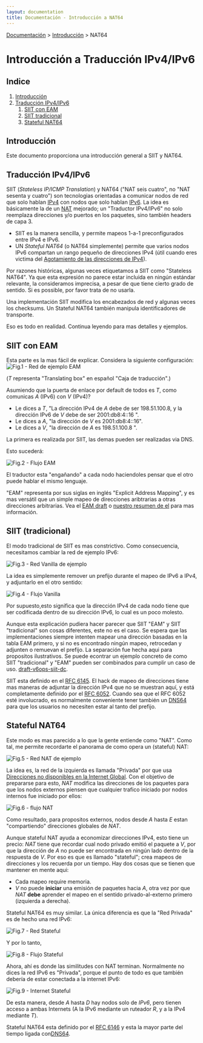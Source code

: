 ```yaml
---
layout: documentation
title: Documentación - Introducción a NAT64
---
```


[Documentación](esp-doc-index.html) > [Introducción](esp-doc-index.html#introduccion) > NAT64

# Introducción a Traducción IPv4/IPv6

## Indice

1. [Introducción](#introduccion)
2. [Traducción IPv4/IPv6](#traudccion-ipv4ipv6)
	1. [SIIT con EAM](#siit-con-eam)
    2. [SIIT tradicional](#siit-tradicional)
    3. [Stateful NAT64](#stateful-nat64)
    
## Introducción
 Este documento proporciona una introducción general a SIIT y NAT64.
 
## Traducción IPv4/IPv6
 
 SIIT (_Stateless IP/ICMP Translation_) y NAT64 ("NAT seis cuatro", no "NAT sesenta y cuatro") son tecnologias orientadas a comunicar nodos de red que solo hablan [IPv4](http://es.wikipedia.org/wiki/IPv4) con nodos que solo hablan [IPv6](http://es.wikipedia.org/wiki/IPv6).
 La idea es básicamente la de un [NAT](http://es.wikipedia.org/wiki/Traducci%C3%B3n_de_direcciones_de_red) mejorado; un "Traductor IPv4/IPv6" no solo reemplaza direcciones y/o puertos en los paquetes, sino también headers de capa 3.
 
 - SIIT es la manera sencilla, y permite mapeos 1-a-1 preconfigurados entre IPv4 e IPv6.
 - UN _Stateful NAT64_ (o NAT64 simplemente) permite que varios nodos IPv6 compartan un rango pequeño de direcciones IPv4 (útil cuando eres victima del [Agotamiento de las direcciones de IPv4](http://es.wikipedia.org/wiki/Agotamiento_de_las_direcciones_IPv4)).
 
 Por razones históricas, algunas veces etiquetamos a SIIT como "Stateless NAT64". Ya que esta expresión no parece estar incluida en ningún estándar relevante, la consideramos imprecisa, a pesar de que tiene cierto grado de sentido. Si es possible, por favor trata de no usarla.
 
Una implementación SIIT modifica los encabezados de red y algunas veces los checksums. Un Stateful NAT64 también manipula identificadores de transporte.

Eso es todo en realidad. Continua leyendo para mas detalles y ejemplos.

## SIIT con EAM

Esta parte es la mas fácil de explicar. Considera la siguiente configuración:
![Fig.1 - Red de ejemplo EAM](/doc/usr/es/images/network/eam.svg)

(_T_ representa "Translating box" en español "Caja de traducción".)

Asumiendo que la puerta de enlace por default de todos es _T_, como comunicas _A_ (IPv6) con _V_ (IPv4)?

- Le dices a _T_, "La dirección IPv4 de _A_ debe de ser 198.51.100.8, y la dirección IPv6 de _V_ debe de ser 2001:db8:4::16 ".
- Le dices a _A_, "la dirección de _V_ es 2001:db8:4::16".
- Le dices a _V_, "la dirección de _A_ es 198.51.100.8 ".

La primera es realizada por SIIT, las demas pueden ser realizadas via DNS.

Esto sucederá:

![Fig.2 - Flujo EAM](images/flow/eam.svg)

El traductor esta "engañando" a cada nodo haciendoles pensar que el otro puede hablar el mismo lenguaje.

"EAM" representa por sus siglas en inglés "Explicit Address Mapping", y es mas versátil que un simple mapeo de direcciones aribtrarias a otras direcciones arbitrarias. Vea el [EAM draft](https://tools.ietf.org/html/draft-anderson-v6ops-siit-eam-02) o [nuestro resumen de el](esp-misc-eamt.html) para mas información.

## SIIT (tradicional)

El modo tradicional de SIIT es mas constrictivo. Como consecuencia, necesitamos cambiar la red de ejemplo IPv6:

![Fig.3 - Red Vanilla de ejemplo](images/network/vanilla.svg)

La idea es simplemente remover un prefijo durante el mapeo de IPv6 a IPv4, y adjuntarlo en el otro sentido:

![Fig.4 - Flujo Vanilla](images/flow/vanilla.svg)

Por supuesto,esto significa que la dirección IPv4 de cada nodo tiene que ser codificada dentro de su dirección IPv6, lo cual es un poco molesto.

Aunque esta explicación pudiera hacer parecer que  SIIT "EAM" y SIIT "tradicional" son cosas diferentes, este no es el caso. Se espera que las implementaciones siempre intenten mapear una dirección basadas en la tabla EAM primero, y si no es encontrado ningún mapeo, retrocedan y adjunten o remuevan el prefijo. La separación fue hecha aqui para propositos ilustrativos. Se puede econtrar un ejemplo concreto de como SIIT "tradicional" y "EAM" pueden ser combinados para cumplir un caso de uso. [draft-v6ops-siit-dc](http://tools.ietf.org/html/draft-ietf-v6ops-siit-dc-00).

SIIT esta definido en el [RFC 6145](http://tools.ietf.org/html/rfc6145). El hack de mapeo de direcciones tiene mas maneras de adjuntar la dirección IPv4 que no se muestran aquí, y está completamente definido por el [RFC 6052](http://tools.ietf.org/html/rfc6052). Cuando sea que el RFC 6052 esté involucrado, es normalmente conveniente tener también un [DNS64](esp-op-dns64.html) para que los usuarios no necesiten estar al tanto del prefijo.

## Stateful NAT64

Este modo es mas parecido a lo que la gente entiende como "NAT". Como tal, me permite recordarte el panorama de como opera un (stateful) NAT:

![Fig.5 - Red NAT de ejemplo](images/network/nat.svg)

La idea es, la red de la izquierda es llamada "Privada" por que usa [Direcciones no disponibles en la Internet Global](http://es.wikipedia.org/wiki/Red_privada). Con el objetivo de prepararse para esto, _NAT_ modifica las direcciones de los paquetes para que los nodos externos piensen que cualquier trafico iniciado por nodos internos fue iniciado por ellos:

![Fig.6 - flujo NAT](images/flow/nat.svg)

Como resultado, para propositos externos, nodos desde _A_ hasta _E_ estan "compartiendo" direcciones globales de _NAT_.

Aunque stateful NAT ayuda a economizar direcciones IPv4, esto tiene un precio: _NAT_ tiene que recordar cual nodo privado emitió el paquete a _V_, por que la dirección de _A_ no puede ser encontrada en ningún lado dentro de la respuesta de _V_. Por eso es que es  llamado "stateful"; crea mapeos de direcciones y los recuerda por un tiempo. Hay dos cosas que se tienen que mantener en mente aqui:

- Cada mapeo require memoria.
- _V_ no puede **iniciar** una emisión de paquetes hacia _A_, otra vez por que _NAT_ **debe** aprender el mapeo en el sentido  privado-al-externo primero (izquierda a derecha).

Stateful NAT64 es muy similar. La única diferencia es que la "Red Privada" es de hecho una red IPv6:

![Fig.7 - Red Stateful](images/network/stateful.svg)

Y por lo tanto,

![Fig.8 - Flujo Stateful](images/flow/stateful.svg)

Ahora, ahí es donde las similitudes con NAT terminan. Normalmente no dices la red IPv6 es "Privada", porque el punto de todo es que también debería de estar conectada a la internet IPv6:

![Fig.9 - Internet Stateful](images/network/full.svg)

De esta manera, desde _A_ hasta _D_ hay nodos solo de _IPv6_, pero tienen acceso a ambas Internets (A la IPv6 mediante un ruteador _R_, y a la IPv4 mediante _T_).

Stateful NAT64 esta definido por el [RFC 6146](http://tools.ietf.org/html/rfc6146) y esta la mayor parte del tiempo ligada con[DNS64](esp-op-dns64.html).


